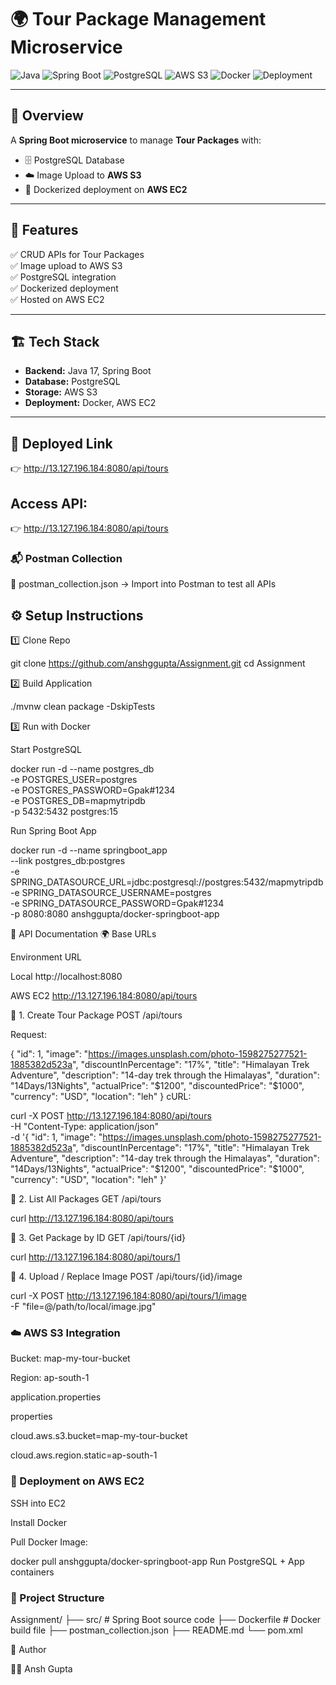# 🌍 Tour Package Management Microservice

![Java](https://img.shields.io/badge/Java-17-orange?style=for-the-badge&logo=openjdk)
![Spring Boot](https://img.shields.io/badge/SpringBoot-3.0-brightgreen?style=for-the-badge&logo=springboot)
![PostgreSQL](https://img.shields.io/badge/PostgreSQL-15-blue?style=for-the-badge&logo=postgresql)
![AWS S3](https://img.shields.io/badge/AWS-S3-orange?style=for-the-badge&logo=amazonaws)
![Docker](https://img.shields.io/badge/Docker-Enabled-blue?style=for-the-badge&logo=docker)
![Deployment](https://img.shields.io/badge/Deployed-AWS%20EC2-lightgrey?style=for-the-badge&logo=amazonec2)

---

## 📌 Overview
A **Spring Boot microservice** to manage **Tour Packages** with:
- 🗄️ PostgreSQL Database
- ☁️ Image Upload to **AWS S3**
- 🐳 Dockerized deployment on **AWS EC2**

---

## 🚀 Features
✅ CRUD APIs for Tour Packages  
✅ Image upload to AWS S3  
✅ PostgreSQL integration  
✅ Dockerized deployment  
✅ Hosted on AWS EC2

---

## 🏗️ Tech Stack
- **Backend:** Java 17, Spring Boot
- **Database:** PostgreSQL
- **Storage:** AWS S3
- **Deployment:** Docker, AWS EC2

---
## 🔗 Deployed Link
👉 http://13.127.196.184:8080/api/tours

## Access API: 

👉 http://13.127.196.184:8080/api/tours

### 📬 Postman Collection
📂 postman_collection.json → Import into Postman to test all APIs



## ⚙️ Setup Instructions

 1️⃣ Clone Repo

git clone https://github.com/anshggupta/Assignment.git
cd Assignment

2️⃣ Build Application

./mvnw clean package -DskipTests

3️⃣ Run with Docker

Start PostgreSQL

docker run -d --name postgres_db \
  -e POSTGRES_USER=postgres \
  -e POSTGRES_PASSWORD=Gpak#1234 \
  -e POSTGRES_DB=mapmytripdb \
  -p 5432:5432 postgres:15

Run Spring Boot App

docker run -d --name springboot_app \
  --link postgres_db:postgres \
  -e SPRING_DATASOURCE_URL=jdbc:postgresql://postgres:5432/mapmytripdb \
  -e SPRING_DATASOURCE_USERNAME=postgres \
  -e SPRING_DATASOURCE_PASSWORD=Gpak#1234 \
  -p 8080:8080 anshggupta/docker-springboot-app

 📖 API Documentation
🌍 Base URLs

Environment	URL

Local	http://localhost:8080

AWS EC2	http://13.127.196.184:8080/api/tours

🔹 1. Create Tour Package
POST /api/tours

Request:

{
  "id": 1,
  "image": "https://images.unsplash.com/photo-1598275277521-1885382d523a",
  "discountInPercentage": "17%",
  "title": "Himalayan Trek Adventure",
  "description": "14-day trek through the Himalayas",
  "duration": "14Days/13Nights",
  "actualPrice": "$1200",
  "discountedPrice": "$1000",
  "currency": "USD",
  "location": "leh"
}
cURL:

curl -X POST http://13.127.196.184:8080/api/tours \
  -H "Content-Type: application/json" \
  -d '{
    "id": 1,
    "image": "https://images.unsplash.com/photo-1598275277521-1885382d523a",
    "discountInPercentage": "17%",
    "title": "Himalayan Trek Adventure",
    "description": "14-day trek through the Himalayas",
    "duration": "14Days/13Nights",
    "actualPrice": "$1200",
    "discountedPrice": "$1000",
    "currency": "USD",
    "location": "leh"
  }'

🔹 2. List All Packages
GET /api/tours


curl http://13.127.196.184:8080/api/tours

🔹 3. Get Package by ID
GET /api/tours/{id}

curl http://13.127.196.184:8080/api/tours/1

🔹 4. Upload / Replace Image
POST /api/tours/{id}/image

curl -X POST http://13.127.196.184:8080/api/tours/1/image \
  -F "file=@/path/to/local/image.jpg"


### ☁️ AWS S3 Integration
Bucket: map-my-tour-bucket

Region: ap-south-1

application.properties

properties

cloud.aws.s3.bucket=map-my-tour-bucket

cloud.aws.region.static=ap-south-1

### 🚀 Deployment on AWS EC2
SSH into EC2

Install Docker

Pull Docker Image:

docker pull anshggupta/docker-springboot-app
Run PostgreSQL + App containers

### 📂 Project Structure

Assignment/
├── src/                 # Spring Boot source code
├── Dockerfile           # Docker build file
├── postman_collection.json
├── README.md
└── pom.xml


📝 Author

👨‍💻 Ansh Gupta